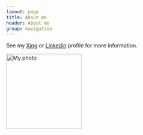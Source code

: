 ```yaml
---
layout: page
title: About me
header: About me
group: navigation
---
```


See my [Xing](http://www.xing.com/profile/Shirin_Glander) or [Linkedin](http://de.linkedin.com/in/shirin-glander-01120881) profile for more information.

<img src="{{ site.url }}/assets/images/Bewerbungsfoto.jpg" alt="My photo" width="200">
